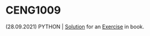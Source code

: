 # CENG1009

(28.09.2021) PYTHON | [Solution](https://github.com/younver/CENG1009/blob/main/expression_solver.py) for an [Exercise](https://runestone.academy/runestone/books/published/thinkcspy/SimplePythonData/Exercises.html) in book. <br>
